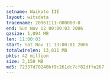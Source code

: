 ```yaml
---
setname: Waikato III
layout: witsdata
tracename: 20061111-000000-0
end: Sun Nov 12 00:00:03 2006
gzsize: 1,094 MB
len: 11:00:03
start: Sat Nov 11 13:00:01 2006
totalwirelen: 13,811 MB
pkts: 42 million
size: 3,150 MB
md5: 72337d70240bf9c261dc7cf82dffe267
---
```

